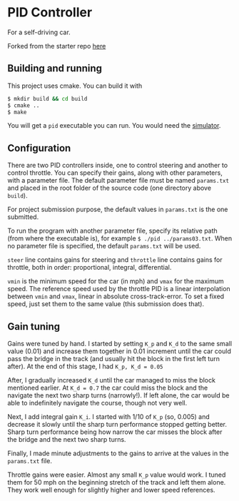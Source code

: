 # PID Controller

For a self-driving car.

Forked from the starter repo [here](https://github.com/udacity/CarND-PID-Control-Project)

## Building and running

This project uses cmake. You can build it with

```bash
$ mkdir build && cd build
$ cmake ..
$ make
```

You will get a `pid` executable you can run. You would need the [simulator](https://github.com/udacity/self-driving-car-sim/releases/tag/v1.45).

## Configuration

There are two PID controllers inside, one to control steering and another to control throttle. You can specify their gains, along with other parameters, with a parameter file. The default parameter file must be named `params.txt` and placed in the root folder of the source code (one directory above `build`).

For project submission purpose, the default values in `params.txt` is the one submitted.

To run the program with another parameter file, specify its relative path (from where the executable is), for example `$ ./pid ../params03.txt`. When no parameter file is specified, the default `params.txt` will be used.

`steer` line contains gains for steering and `throttle` line contains gains for throttle, both in order: proportional, integral, differential.

`vmin` is the minimum speed for the car (in mph) and `vmax` for the maximum speed. The reference speed used by the throttle PID is a linear interpolation between `vmin` and `vmax`, linear in absolute cross-track-error. To set a fixed speed, just set them to the same value (this submission does that).

## Gain tuning

Gains were tuned by hand. I started by setting `K_p` and `K_d` to the same small value (0.01) and increase them together in 0.01 increment until the car could pass the bridge in the track (and usually hit the block in the first left turn after). At the end of this stage, I had `K_p, K_d = 0.05`

After, I gradually increased `K_d` until the car managed to miss the block mentioned earlier. At `K_d = 0.7` the car could miss the block and the navigate the next two sharp turns (narrowly!). If left alone, the car would be able to indefinitely navigate the course, though not very well.

Next, I add integral gain `K_i`. I started with 1/10 of `K_p` (so, 0.005) and decrease it slowly until the sharp turn performance stopped getting better. Sharp turn performance being how narrow the car misses the block after the bridge and the next two sharp turns.

Finally, I made minute adjustments to the gains to arrive at the values in the `params.txt` file.

Throttle gains were easier. Almost any small `K_p` value would work. I tuned them for 50 mph on the beginning stretch of the track and left them alone. They work well enough for slightly higher and lower speed references.
